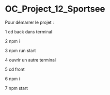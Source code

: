 # OC_Project_12_Sportsee


Pour démarrer le projet : 

1 cd back dans terminal 

2 npm i 

3 npm run start 

4 ouvrir un autre terminal 

5 cd front 

6 npm i 

7 npm start 